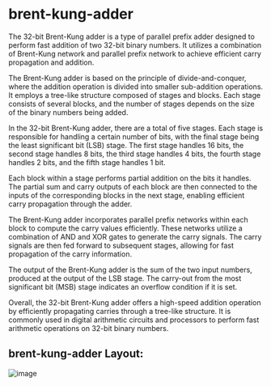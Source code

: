 # brent-kung-adder

The 32-bit Brent-Kung adder is a type of parallel prefix adder designed to perform fast addition of two 32-bit binary numbers. It utilizes a combination of Brent-Kung network and parallel prefix network to achieve efficient carry propagation and addition.

The Brent-Kung adder is based on the principle of divide-and-conquer, where the addition operation is divided into smaller sub-addition operations. It employs a tree-like structure composed of stages and blocks. Each stage consists of several blocks, and the number of stages depends on the size of the binary numbers being added.

In the 32-bit Brent-Kung adder, there are a total of five stages. Each stage is responsible for handling a certain number of bits, with the final stage being the least significant bit (LSB) stage. The first stage handles 16 bits, the second stage handles 8 bits, the third stage handles 4 bits, the fourth stage handles 2 bits, and the fifth stage handles 1 bit.

Each block within a stage performs partial addition on the bits it handles. The partial sum and carry outputs of each block are then connected to the inputs of the corresponding blocks in the next stage, enabling efficient carry propagation through the adder.

The Brent-Kung adder incorporates parallel prefix networks within each block to compute the carry values efficiently. These networks utilize a combination of AND and XOR gates to generate the carry signals. The carry signals are then fed forward to subsequent stages, allowing for fast propagation of the carry information.

The output of the Brent-Kung adder is the sum of the two input numbers, produced at the output of the LSB stage. The carry-out from the most significant bit (MSB) stage indicates an overflow condition if it is set.

Overall, the 32-bit Brent-Kung adder offers a high-speed addition operation by efficiently propagating carries through a tree-like structure. It is commonly used in digital arithmetic circuits and processors to perform fast arithmetic operations on 32-bit binary numbers.



## brent-kung-adder Layout:
![image](https://github.com/sasi-kiran123/brent-kung-adder/assets/75782906/c56a1cfe-0e45-4646-9e9d-d91789006992)
